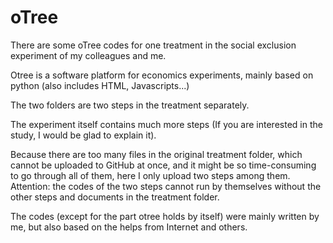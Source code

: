 # oTree
There are some oTree codes for one treatment in the social exclusion experiment of my colleagues and me.

Otree is a software platform for economics experiments, mainly based on python (also includes HTML, Javascripts...)

The two folders are two steps in the treatment separately. 

The experiment itself contains much more steps (If you are interested in the study, I would be glad to explain it). 

Because there are too many files in the original treatment folder, which cannot be uploaded to GitHub at once, and it might be so time-consuming to go through all of them, here I only upload two steps among them. Attention: the codes of the two steps cannot run by themselves without the other steps and documents in the treatment folder.

The codes (except for the part otree holds by itself) were mainly written by me, but also based on the helps from Internet and others. 

